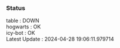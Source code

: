 ### Status


table : DOWN  
hogwarts : OK  
icy-bot : OK  
Latest Update : 2024-04-28 19:06:11.979714
